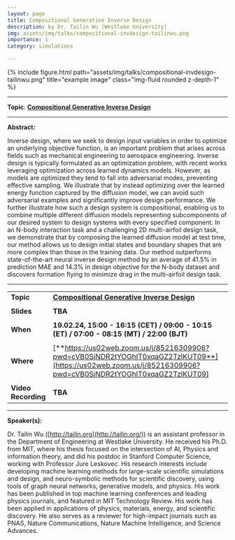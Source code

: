 ```yaml
---
layout: page
title: Compositional Generative Inverse Design
description: by Dr. Tailin Wu (Westlake University)
img: assets/img/talks/compositional-invdesign-tailinwu.png
importance: 1
category: simulations

---
```




<div class="row">
    <div class="col-sm mt-3 mt-md-0">
        {% include figure.html path="assets/img/talks/compositional-invdesign-tailinwu.png" title="example image" class="img-fluid rounded z-depth-1" %}
    </div>
</div>
<hr>



**Topic**:  [**Compositional Generative Inverse Design**](https://arxiv.org/abs/2401.13171)



<hr>

**Abstract:**  

Inverse design, where we seek to design input variables in order to optimize an underlying objective function, is an important problem that arises across fields such as mechanical engineering to aerospace engineering. Inverse design is typically formulated as an optimization problem, with recent works leveraging optimization across learned dynamics models. However, as models are optimized they tend to fall into adversarial modes, preventing effective sampling. We illustrate that by instead optimizing over the learned energy function captured by the diffusion model, we can avoid such adversarial examples and significantly improve design performance. We further illustrate how such a design system is compositional, enabling us to combine multiple different diffusion models representing subcomponents of our desired system to design systems with every specified component. In an N-body interaction task and a challenging 2D multi-airfoil design task, we demonstrate that by composing the learned diffusion model at test time, our method allows us to design initial states and boundary shapes that are more complex than those in the training data. Our method outperforms state-of-the-art neural inverse design method by an average of 41.5% in prediction MAE and 14.3% in design objective for the N-body dataset and discovers formation flying to minimize drag in the multi-airfoil design task.



<hr>


|                     |                                                              |
| ------------------- | ------------------------------------------------------------ |
| **Topic**           | [**Compositional Generative Inverse Design**](https://arxiv.org/abs/2401.13171) |
|                     |                                                              |
| **Slides**          | **TBA**                                                      |
|                     |                                                              |
| **When**            | **19.02.24, 15:00 - 16:15 (CET) / 09:00 - 10:15 (ET) / 07:00 - 08:15 (MT) / 22:00 (BJT)** |
|                     |                                                              |
| **Where**           | [**https://us02web.zoom.us/j/85216309906?pwd=cVB0SjNDR2tYOGhIT0xqaGZ2TzlKUT09**](https://us02web.zoom.us/j/85216309906?pwd=cVB0SjNDR2tYOGhIT0xqaGZ2TzlKUT09) |
|                     |                                                              |
| **Video Recording** | **TBA**                                                      |

<hr>

**Speaker(s):**

Dr. Tailin Wu ([http://tailin.org](http://tailin.org/)) is an assistant professor in the Department of Engineering at Westlake University. He received his Ph.D. from MIT, where his thesis focused on the intersection of AI, Physics and information theory, and did his postdoc in Stanford Computer Science, working with Professor Jure Leskovec. His research interests include developing machine learning methods for large-scale scientific simulations and design, and neuro-symbolic methods for scientific discovery, using tools of graph neural networks, generative models, and physics. His work has been published in top machine learning conferences and leading physics journals, and featured in MIT Technology Review. His work has been applied in applications of physics, materials, energy, and scientific discovery. He also serves as a reviewer for high-impact journals such as PNAS, Nature Communications, Nature Machine Intelligence, and Science Advances.
